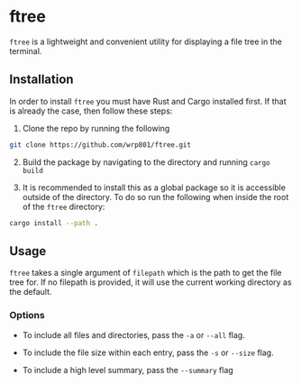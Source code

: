 # ftree 

`ftree` is a lightweight and convenient utility for displaying a file tree in the terminal. 


## Installation 

In order to install `ftree` you must have Rust and Cargo installed first. If that is already the case, then follow these steps:

1. Clone the repo by running the following 
```bash 
git clone https://github.com/wrp801/ftree.git
```

2. Build the package by navigating to the directory and running `cargo build`

3. It is recommended to install this as a global package so it is accessible outside of the directory. To do so run the following when inside the root of 
the `ftree` directory:
```bash 
cargo install --path .
```

## Usage 

`ftree` takes a single argument of `filepath` which is the path to get the file tree for.
If no filepath is provided, it will use the current working directory as the default. 

### Options 

- To include all files and directories, pass the `-a` or `--all` flag. 

- To include the file size within each entry, pass the `-s` or `--size` flag.

- To include a high level summary, pass the `--summary` flag











